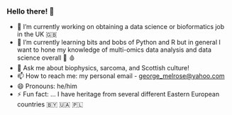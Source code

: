 ### Hello there! 👋

- 🔭 I’m currently working on obtaining a data science or bioformatics job in the UK 🇬🇧 
- 🌱 I’m currently learning bits and bobs of Python and R but in general I want to hone my knowledge of multi-omics data analysis and data science overall 🧬 🩸 
- 💬 Ask me about biophysics, sarcoma, and Scottish culture!
- 📫 How to reach me: my personal email - george_melrose@yahoo.com
- 😄 Pronouns: he/him
- ⚡ Fun fact: ... I have heritage from several different Eastern European countries 🇧🇾 🇺🇦 🇵🇱

